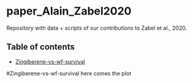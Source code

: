 # paper_Alain_Zabel2020

Repository with data + scripts of our contributions to Zabel et al., 2020.

## Table of contents
* [Zingiberene-vs-wf-survival](#Zingiberene-vs-wf-survival)



#Zingiberene-vs-wf-survival
here comes the plot

